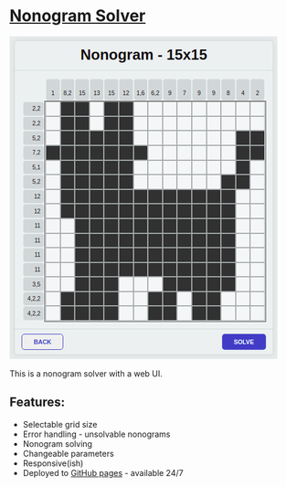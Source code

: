 # [Nonogram Solver](https://0l1v3rr.github.io/nonogram-solver/)
<img src="img/screenshot.png" alt="screenshot">
  
This is a nonogram solver with a web UI.

## Features:
- Selectable grid size
- Error handling - unsolvable nonograms
- Nonogram solving
- Changeable parameters
- Responsive(ish)
- Deployed to [GitHub pages](https://0l1v3rr.github.io/nonogram-solver/) - available 24/7